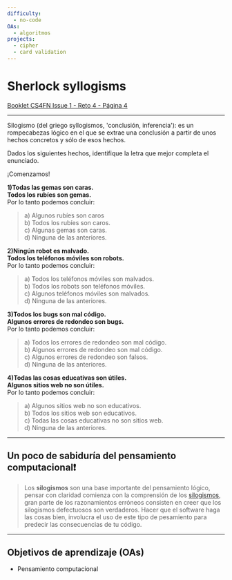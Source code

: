 ```yaml
---
difficulty:
  - no-code
OAs:
  - algoritmos
projects:
  - cipher
  - card validation
---
```


# Sherlock syllogisms

[Booklet CS4FN Issue 1 - Reto 4 - Página 4](https://cs4fndownloads.files.wordpress.com/2016/02/cs4fnpuzzlebook11.pdf#page=4)
* * *

Silogismo (del griego syllogismos, 'conclusión, inferencia'): es un rompecabezas
lógico en el que se extrae una conclusión a partir de unos hechos concretos y
sólo de esos hechos.

Dados los siguientes hechos, identifique la letra que mejor completa el enunciado.

¡Comenzamos!

__1)Todas las gemas son caras.  
Todos los rubíes son gemas.__  
Por lo tanto podemos concluir:  
> a) Algunos rubíes son caros  
> b) Todos los rubíes son caros.  
> c) Algunas gemas son caras.  
> d) Ninguna de las anteriores.

__2)Ningún robot es malvado.  
Todos los teléfonos móviles son robots.__  
Por lo tanto podemos concluir:  
> a) Todos los teléfonos móviles son malvados.  
> b) Todos los robots son teléfonos móviles.  
> c) Algunos teléfonos móviles son malvados.  
> d) Ninguna de las anteriores.

__3)Todos los bugs son mal código.  
Algunos errores de redondeo son bugs.__  
Por lo tanto podemos concluir:  
> a) Todos los errores de redondeo son mal código.  
> b) Algunos errores de redondeo son mal código.  
> c) Algunos errores de redondeo son falsos.  
> d) Ninguna de las anteriores.

__4)Todas las cosas educativas son útiles.  
Algunos sitios web no son útiles.__  
Por lo tanto podemos concluir:  
> a) Algunos sitios web no son educativos.  
> b) Todos los sitios web son educativos.  
> c) Todas las cosas educativas no son sitios web.  
> d) Ninguna de las anteriores.
* * *

## Un poco de sabiduría del pensamiento computacional❗

>Los __silogismos__ son una base importante del pensamiento lógico, pensar
con claridad comienza con la comprensión de los
[silogismos](https://es.wikipedia.org/wiki/Silogismo), gran parte de los
razonamientos erróneos consisten en creer que los silogismos defectuosos
son verdaderos.
Hacer que el software haga las cosas bien, involucra el uso de este tipo de
pesamiento para predecir las consecuencias de tu código.
* * *

## Objetivos de aprendizaje (OAs)

- Pensamiento computacional
